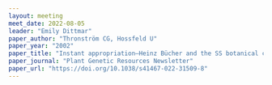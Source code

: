 ```yaml
---
layout: meeting
meet_date: 2022-08-05
leader: "Emily Dittmar"
paper_author: "Thronström CG, Hossfeld U"
paper_year: "2002"
paper_title: "Instant appropriation–Heinz Bücher and the SS botanical collection commando to Russia 1943"
paper_journal: "Plant Genetic Resources Newsletter"
paper_url: "https://doi.org/10.1038/s41467-022-31509-8"
---
```

